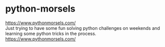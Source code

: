 # python-morsels
https://www.pythonmorsels.com/ </br>
Just trying to have some fun solving python challenges on weekends and learning some python tricks in the process.
https://www.pythonmorsels.com/
